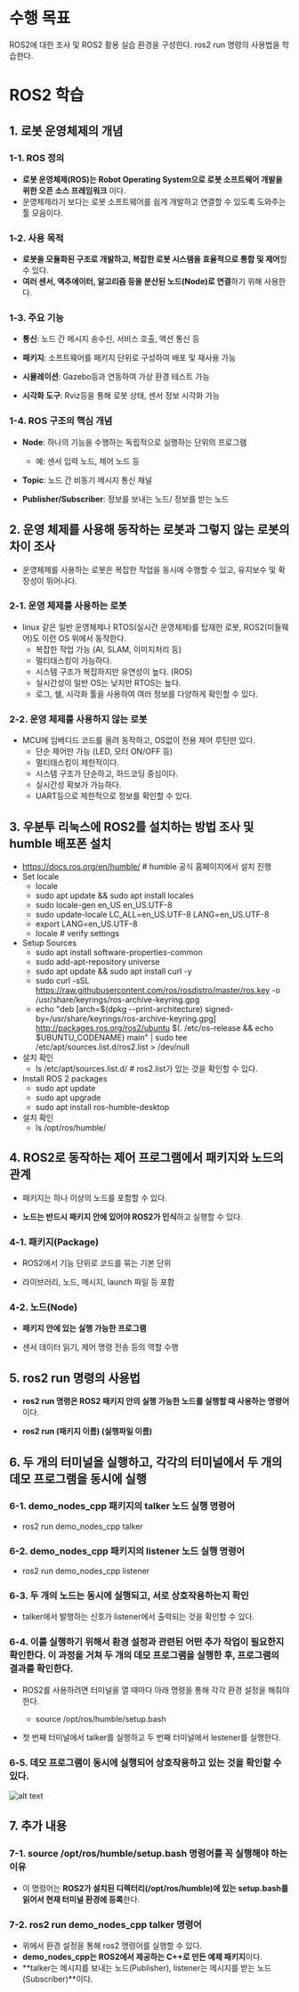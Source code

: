 # 수행 목표
ROS2에 대한 조사 및 ROS2 활용 실습 환경을 구성한다.
ros2 run 명령의 사용법을 학습한다.

# ROS2 학습
## 1. 로봇 운영체제의 개념
### 1-1. ROS 정의
 - **로봇 운영체제(ROS)는 Robot Operating System으로 로봇 소프트웨어 개발을 위한 오픈 소스 프레임워크** 이다.
 - 운영체제라기 보다는 로봇 소프트웨어를 쉽게 개발하고 연결할 수 있도록 도와주는 툴 모음이다.
### 1-2. 사용 목적
 - **로봇을 모듈화된 구조로 개발하고, 복잡한 로봇 시스템을 효율적으로 통합 및 제어**할 수 있다.
 - **여러 센서, 액추에이터, 알고리즘 등을 분산된 노드(Node)로 연결**하기 위해 사용한다.
### 1-3. 주요 기능
 - **통신**: 노드 간 메시지 송수신, 서비스 호출, 액션 통신 등

 - **패키지**: 소프트웨어를 패키지 단위로 구성하여 배포 및 재사용 가능

 - **시뮬레이션**: Gazebo등과 연동하여 가상 환경 테스트 가능

 - **시각화 도구**: Rviz등을 통해 로봇 상태, 센서 정보 시각화 가능

### 1-4. ROS 구조의 핵심 개념
 - **Node**: 하나의 기능을 수행하는 독립적으로 실행하는 단위의 프로그램
     - 예: 센서 입력 노드, 제어 노드 등

 - **Topic**: 노드 간 비동기 메시지 통신 채널

 - **Publisher/Subscriber**: 정보를 보내는 노드/ 정보를 받는 노드

## 2. 운영 체제를 사용해 동작하는 로봇과 그렇지 않는 로봇의 차이 조사
 - 운영체제를 사용하는 로봇은 복잡한 작업을 동시에 수행할 수 있고, 유지보수 및 확장성이 뛰어나다.
### 2-1. 운영 체제를 사용하는 로봇
 - linux 같은 일반 운영체제나 RTOS(실시간 운영체제)를 탑재한 로봇, ROS2(미들웨어)도 이런 OS 위에서 동작한다.
    - 복잡한 작업 가능 (AI, SLAM, 이미지처리 등)
    - 멀티태스킹이 가능하다.
    - 시스템 구조가 복잡하지만 유연성이 높다. (ROS)
    - 실시간성이 일반 OS는 낮지만 RTOS는 높다.
    - 로그, 쉘, 시각화 툴을 사용하여 여러 정보를 다양하게 확인할 수 있다.
### 2-2. 운영 체제를 사용하지 않는 로봇
 - MCU에 임베디드 코드를 올려 동작하고, OS없이 전용 제어 루틴만 있다.
     - 단순 제어만 가능 (LED, 모터 ON/OFF 등)
     - 멀티태스킹이 제한적이다.
     - 시스템 구조가 단순하고, 하드코딩 중심이다.
     - 실시간성 확보가 가능하다.
     - UART등으로 제한적으로 정보를 확인할 수 있다.

## 3. 우분투 리눅스에 ROS2를 설치하는 방법 조사 및 humble 배포폰 설치
 - https://docs.ros.org/en/humble/ # humble 공식 홈페이지에서 설치 진행
 - Set locale
     - locale
     - sudo apt update && sudo apt install locales
     - sudo locale-gen en_US en_US.UTF-8
     - sudo update-locale LC_ALL=en_US.UTF-8 LANG=en_US.UTF-8
     - export LANG=en_US.UTF-8
     - locale  # verify settings
 - Setup Sources
     - sudo apt install software-properties-common
     - sudo add-apt-repository universe
     - sudo apt update && sudo apt install curl -y
     - sudo curl -sSL https://raw.githubusercontent.com/ros/rosdistro/master/ros.key -o /usr/share/keyrings/ros-archive-keyring.gpg
     - echo "deb [arch=$(dpkg --print-architecture) signed-by=/usr/share/keyrings/ros-archive-keyring.gpg] http://packages.ros.org/ros2/ubuntu $(. /etc/os-release && echo $UBUNTU_CODENAME) main" | sudo tee /etc/apt/sources.list.d/ros2.list > /dev/null
 - 설치 확인
     - ls /etc/apt/sources.list.d/  # ros2.list가 있는 것을 확인할 수 있다.
 - Install ROS 2 packages
     - sudo apt update
     - sudo apt upgrade
     - sudo apt install ros-humble-desktop
 - 설치 확인
     - ls /opt/ros/humble/

## 4. ROS2로 동작하는 제어 프로그램에서 패키지와 노드의 관계
 - 패키지는 하나 이상의 노드를 포함할 수 있다.

 - **노드는 반드시 패키지 안에 있어야 ROS2가 인식**하고 실행할 수 있다.
### 4-1. 패키지(Package)
 - ROS2에서 기능 단위로 코드를 묶는 기본 단위

 - 라이브러리, 노드, 메시지, launch 파일 등 포함
### 4-2. 노드(Node)
 - **패키지 안에 있는 실행 가능한 프로그램**
 
 - 센서 데이터 읽기, 제어 명령 전송 등의 역할 수행

## 5. ros2 run 명령의 사용법
 - **ros2 run 명령은 ROS2 패키지 안의 실행 가능한 노드를 실행할 때 사용하는 명령어**이다.

 - **ros2 run (패키지 이름) (실행파일 이름)**

## 6. 두 개의 터미널을 실행하고, 각각의 터미널에서 두 개의 데모 프로그램을 동시에 실행
### 6-1. demo_nodes_cpp 패키지의 talker 노드 실행 명령어
 - ros2 run demo_nodes_cpp talker
### 6-2. demo_nodes_cpp 패키지의 listener 노드 실행 명령어
 - ros2 run demo_nodes_cpp listener

### 6-3. 두 개의 노드는 동시에 실행되고, 서로 상호작용하는지 확인
 - talker에서 발행하는 신호가 listener에서 출력되는 것을 확인할 수 있다.

### 6-4. 이를 실행하기 위해서 환경 설정과 관련된 어떤 추가 작업이 필요한지 확인한다. 이 과정을 거쳐 두 개의 데모 프로그램을 실행한 후, 프로그램의 결과를 확인한다.
- ROS2를 사용하려면 터미널을 열 때마다 아래 명령을 통해 각각 환경 설정을 해줘야 한다.
     - source /opt/ros/humble/setup.bash

- 첫 번째 터미널에서 talker를 실행하고 두 번째 터미널에서 lestener를 실행한다.

### 6-5. 데모 프로그램이 동시에 실행되어 상호작용하고 있는 것을 확인할 수 있다.
![alt text](<스크린샷 2025-05-21 22-10-12.png>)

## 7. 추가 내용
### 7-1. source /opt/ros/humble/setup.bash 명령어를 꼭 실행해야 하는 이유
 - 이 명령어는 **ROS2가 설치된 디렉터리(/opt/ros/humble)에 있는 setup.bash를 읽어서 현재 터미널 환경에 등록**한다.
### 7-2. ros2 run demo_nodes_cpp talker 명령어
 - 위에서 환경 설정을 통해 ros2 명령어를 실행할 수 있다.
 - **demo_nodes_cpp는 ROS2에서 제공하는 C++로 만든 예제 패키지**이다.
 - **talker는 메시지를 보내는 노드(Publisher), listener는 메시지를 받는 노드(Subscriber)**이다.

